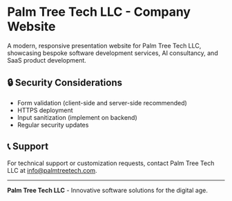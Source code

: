 # Palm Tree Tech LLC - Company Website

A modern, responsive presentation website for Palm Tree Tech LLC, showcasing bespoke software development services, AI consultancy, and SaaS product development.


## 🔒 Security Considerations

- Form validation (client-side and server-side recommended)
- HTTPS deployment
- Input sanitization (implement on backend)
- Regular security updates

## 📞 Support

For technical support or customization requests, contact Palm Tree Tech LLC at info@palmtreetech.com.

---

**Palm Tree Tech LLC** - Innovative software solutions for the digital age.
